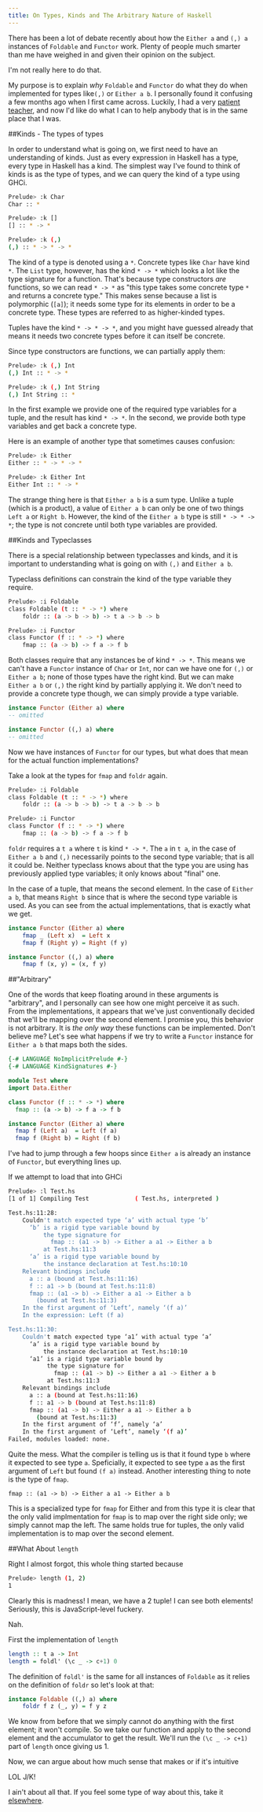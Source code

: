 ```yaml
---
title: On Types, Kinds and The Arbitrary Nature of Haskell 
---
```

There has been a lot of debate recently about how the `Either a` and `(,) a`
instances of `Foldable` and `Functor` work. Plenty of people much smarter than
me have weighed in and given their opinion on the subject.

I'm not really here to do that.

My purpose is to explain _why_ `Foldable` and `Functor` do what they do when
implemented for types like`(,)` or `Either a b`. I personally found it confusing
a few months ago when I first came across. Luckily, I had a very
[patient teacher](https://twitter.com/bitemyapp), and now I'd like do what I can
to help anybody that is in the same place that I was.

##Kinds - The types of types

In order to understand what is going on, we first need to have an understanding
of kinds. Just as every expression in Haskell has a type, every type in Haskell
has a kind. The simplest way I've found to think of kinds is as the type of
types, and we can query the kind of a type using GHCi.

~~~ bash
Prelude> :k Char
Char :: *

Prelude> :k []
[] :: * -> *

Prelude> :k (,)
(,) :: * -> * -> *
~~~

The kind of a type is denoted using a `*`. Concrete types like `Char` have kind
`*`. The `List` type, however, has the kind `* -> *` which looks a lot like the
type signature for a function. That's because type constructors _are_ functions,
so we can read `* -> *` as "this type takes some concrete type `*` and returns a
concrete type." This makes sense because a list is polymorphic (`[a]`); it needs
some type for its elements in order to be a concrete type. These types are
referred to as higher-kinded types.

Tuples have the kind `* -> * -> *`, and you might have guessed already that
means it needs two concrete types before it can itself be concrete.

Since type constructors are functions, we can partially apply them:

~~~ bash
Prelude> :k (,) Int
(,) Int :: * -> *

Prelude> :k (,) Int String
(,) Int String :: *
~~~

In the first example we provide one of the required type variables for a tuple,
and the result has kind `* -> *`. In the second, we provide both type variables
and get back a concrete type.

Here is an example of another type that sometimes causes confusion:

~~~ bash
Prelude> :k Either
Either :: * -> * -> *

Prelude> :k Either Int
Either Int :: * -> *
~~~

The strange thing here is that `Either a b` is a sum type. Unlike a tuple (which
is a product), a value of `Either a b` can only be one of two things `Left a` or
`Right b`. However, the kind of the `Either a b` type is still `* -> * -> *`;
the type is not concrete until both type variables are provided.

##Kinds and Typeclasses

There is a special relationship between typeclasses and kinds, and it is
important to understanding what is going on with `(,)` and `Either a b`.

Typeclass definitions can constrain the kind of the type variable they require.

~~~ bash
Prelude> :i Foldable
class Foldable (t :: * -> *) where
    foldr :: (a -> b -> b) -> t a -> b -> b

Prelude> :i Functor
class Functor (f :: * -> *) where
    fmap :: (a -> b) -> f a -> f b
~~~

Both classes require that any instances be of kind `* -> *`. This means we can't
have a `Functor` instance of `Char` or `Int`, nor can we have one for `(,)` or
`Either a b`; none of those types have the right kind. But we can make
`Either a b` or `(,)` the right kind by partially applying it. We don't need to
provide a concrete type though, we can simply provide a type variable.

~~~ haskell
instance Functor (Either a) where
-- omitted

instance Functor ((,) a) where
-- omitted
~~~

Now we have instances of `Functor` for our types, but what does that mean for
the actual function implementations?

Take a look at the types for `fmap` and `foldr` again.

~~~ bash
Prelude> :i Foldable
class Foldable (t :: * -> *) where
    foldr :: (a -> b -> b) -> t a -> b -> b

Prelude> :i Functor
class Functor (f :: * -> *) where
    fmap :: (a -> b) -> f a -> f b
~~~

`foldr` requires a `t a` where `t` is kind `* -> *`. The `a` in `t a`, in the
case of `Either a b` and `(,)` necessarily points to the second type variable;
that is all it could be. Neither typeclass knows about that the type you are
using has previously applied type variables; it only knows about "final" one.

In the case of a tuple, that means the second element. In the case of
`Either a b`, that means `Right b` since that is where the second type variable
is used. As you can see from the actual implementations, that is exactly what
we get.

~~~ haskell
instance Functor (Either a) where
    fmap _ (Left x)  = Left x
    fmap f (Right y) = Right (f y)

instance Functor ((,) a) where
    fmap f (x, y) = (x, f y)
~~~

##"Arbitrary"

One of the words that keep floating around in these arguments is "arbitrary",
and I personally can see how one might perceive it as such. From the
implementations, it appears that we've just conventionally decided that we'll be
mapping over the second element. I promise you, this behavior is not arbitrary.
It is _the only way_ these functions can be implemented. Don't believe me? Let's
see what happens if we try to write a `Functor` instance for `Either a b` that
maps both the sides.


~~~ haskell
{-# LANGUAGE NoImplicitPrelude #-}
{-# LANGUAGE KindSignatures #-}

module Test where
import Data.Either

class Functor (f :: * -> *) where
  fmap :: (a -> b) -> f a -> f b

instance Functor (Either a) where
  fmap f (Left a)  = Left (f a)
  fmap f (Right b) = Right (f b)
~~~

I've had to jump through a few hoops since `Either a` is already an instance of
`Functor`, but everything lines up.

If we attempt to load that into GHCi

~~~ bash
Prelude> :l Test.hs
[1 of 1] Compiling Test             ( Test.hs, interpreted )

Test.hs:11:28:
    Couldn't match expected type ‘a’ with actual type ‘b’
      ‘b’ is a rigid type variable bound by
          the type signature for
            fmap :: (a1 -> b) -> Either a a1 -> Either a b
          at Test.hs:11:3
      ‘a’ is a rigid type variable bound by
          the instance declaration at Test.hs:10:10
    Relevant bindings include
      a :: a (bound at Test.hs:11:16)
      f :: a1 -> b (bound at Test.hs:11:8)
      fmap :: (a1 -> b) -> Either a a1 -> Either a b
        (bound at Test.hs:11:3)
    In the first argument of ‘Left’, namely ‘(f a)’
    In the expression: Left (f a)

Test.hs:11:30:
    Couldn't match expected type ‘a1’ with actual type ‘a’
      ‘a’ is a rigid type variable bound by
          the instance declaration at Test.hs:10:10
      ‘a1’ is a rigid type variable bound by
           the type signature for
             fmap :: (a1 -> b) -> Either a a1 -> Either a b
           at Test.hs:11:3
    Relevant bindings include
      a :: a (bound at Test.hs:11:16)
      f :: a1 -> b (bound at Test.hs:11:8)
      fmap :: (a1 -> b) -> Either a a1 -> Either a b
        (bound at Test.hs:11:3)
    In the first argument of ‘f’, namely ‘a’
    In the first argument of ‘Left’, namely ‘(f a)’
Failed, modules loaded: none.
~~~

Quite the mess. What the compiler is telling us is that it found type `b` where
it expected to see type `a`. Speficially, it expected to see type `a` as the
first argument of `Left` but found `(f a)` instead. Another interesting thing to
note is the type of `fmap`.

```
fmap :: (a1 -> b) -> Either a a1 -> Either a b
```

This is a specialized type for `fmap` for Either and from this type it is clear
that the only valid implmentation for `fmap` is to map over the right side only;
we simply cannot map the left. The same holds true for tuples, the only valid
implementation is to map over the second element.

##What About `length`

Right I almost forgot, this whole thing started because

~~~ bash
Prelude> length (1, 2)
1
~~~

Clearly this is madness! I mean, we have a 2 tuple! I can see both elements!
Seriously, this is JavaScript-level fuckery.

Nah.

First the implementation of `length`

~~~ haskell
length :: t a -> Int
length = foldl' (\c _ -> c+1) 0
~~~

The definition of `foldl'` is the same for all instances of `Foldable` as it
relies on the definition of `foldr` so let's look at that:

~~~ haskell
instance Foldable ((,) a) where
    foldr f z (_, y) = f y z
~~~

We know from before that we simply cannot do anything with the first element;
it won't compile. So we take our function and apply to the second element and
the accumulator to get the result. We'll run the `(\c _ -> c+1)` part of
`length` once giving us 1.

Now, we can argue about how much sense that makes or if it's intuitive

LOL J/K!

I ain't about all that. If you feel some type of way about this, take it
[elsewhere](https://www.reddit.com/r/haskell/comments/3pfg7x/either_and_in_haskell_are_not_arbitrary/).
